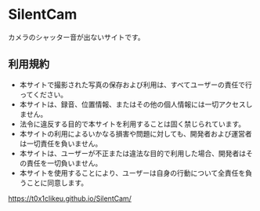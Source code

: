 # SilentCam

カメラのシャッター音が出ないサイトです。

## 利用規約

- 本サイトで撮影された写真の保存および利用は、すべてユーザーの責任で行ってください。
- 本サイトは、録音、位置情報、またはその他の個人情報には一切アクセスしません。
- 法令に違反する目的で本サイトを利用することは固く禁じられています。
- 本サイトの利用によるいかなる損害や問題に対しても、開発者および運営者は一切責任を負いません。
- 本サイトは、ユーザーが不正または違法な目的で利用した場合、開発者はその責任を一切負いません。
- 本サイトを使用することにより、ユーザーは自身の行動について全責任を負うことに同意します。


https://t0x1clikeu.github.io/SilentCam/
